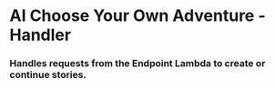 # AI Choose Your Own Adventure - Handler

### Handles requests from the Endpoint Lambda to create or continue stories.